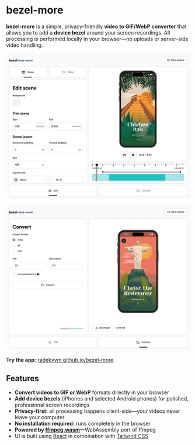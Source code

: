 # bezel-more

**bezel-more** is a simple, privacy-friendly **video to GIF/WebP converter** that allows you to add a **device bezel** around your screen recordings. All processing is performed locally in your browser—no uploads or server-side video handling.

<p align="center">
    <a href="https://radekvym.github.io/bezel-more/">
        <picture>
            <source srcset="./images/bezel-more-dark.png" media="(prefers-color-scheme: dark)">
            <img src="./images/bezel-more-light.png">
        </picture>
    </a>
</p>

<p align="center">
    <a href="https://radekvym.github.io/bezel-more/">
        <picture>
            <source srcset="./images/bezel-more-convert-dark.png" media="(prefers-color-scheme: dark)">
            <img src="./images/bezel-more-convert-light.png">
        </picture>
    </a>
</p>

**Try the app:** [radekvym.github.io/bezel-more](https://radekvym.github.io/bezel-more/)


## Features

- **Convert videos to GIF or WebP** formats directly in your browser
- **Add device bezels** (iPhones and selected Android phones) for polished, professional screen recordings
- **Privacy-first:** all processing happens client-side—your videos never leave your computer
- **No installation required:** runs completely in the browser
- **Powered by [ffmpeg.wasm](https://github.com/ffmpegwasm/ffmpeg.wasm)**—WebAssembly port of ffmpeg
- UI is built using [React](https://react.dev/) in combination with [Tailwind CSS](https://tailwindcss.com/)
